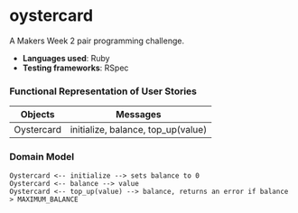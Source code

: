 # oystercard

A Makers Week 2 pair programming challenge.

* **Languages used**: Ruby
* **Testing frameworks**: RSpec

### Functional Representation of User Stories

Objects  | Messages
------------- | -------------
Oystercard | initialize, balance, top_up(value)

### Domain Model

```
Oystercard <-- initialize --> sets balance to 0
Oystercard <-- balance --> value
Oystercard <-- top_up(value) --> balance, returns an error if balance > MAXIMUM_BALANCE
```